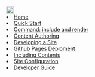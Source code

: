 <navbar placement="top" type="inverse">
  <a slot="brand" href="{{baseUrl}}/index.html" title="Home" class="navbar-brand"><img src="{{baseUrl}}/images/logo-darkbackground.png" height="20" /></a>  
  <dropdown text="User Guide">
    <li><a href="{{baseUrl}}/userGuide/index.html">Home</a></li>
    <li><a href="{{baseUrl}}/userGuide/userQuickStart.html">Quick Start</a></li>
    <li><a href="{{baseUrl}}/userGuide/includeAndRender.html">Command: include and render</a></li>
    <li><a href="{{baseUrl}}/userGuide/contentAuthoring.html">Content Authoring</a></li>
    <li><a href="{{baseUrl}}/userGuide/developingASite.html">Developing a Site</a></li>
    <li><a href="{{baseUrl}}/userGuide/ghpagesDeployment.html">Github Pages Deploment</a></li>
    <li><a href="{{baseUrl}}/userGuide/includingContents.html">Including Contents</a></li>
    <li><a href="{{baseUrl}}/userGuide/siteConfiguration.html">Site Configuration</a></li>
  </dropdown>
  <li><a href="{{baseUrl}}/developerGuide.html">Developer Guide</a></li>
  </dropdown>  
</navbar>
